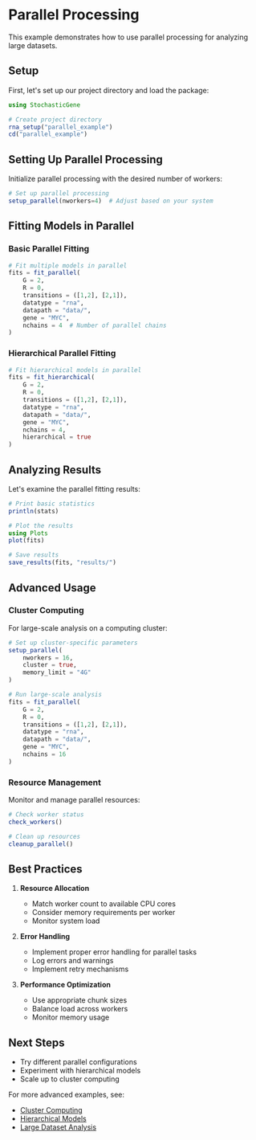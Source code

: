 # Parallel Processing

This example demonstrates how to use parallel processing for analyzing large datasets.

## Setup

First, let's set up our project directory and load the package:

```julia
using StochasticGene

# Create project directory
rna_setup("parallel_example")
cd("parallel_example")
```

## Setting Up Parallel Processing

Initialize parallel processing with the desired number of workers:

```julia
# Set up parallel processing
setup_parallel(nworkers=4)  # Adjust based on your system
```

## Fitting Models in Parallel

### Basic Parallel Fitting

```julia
# Fit multiple models in parallel
fits = fit_parallel(
    G = 2,
    R = 0,
    transitions = ([1,2], [2,1]),
    datatype = "rna",
    datapath = "data/",
    gene = "MYC",
    nchains = 4  # Number of parallel chains
)
```

### Hierarchical Parallel Fitting

```julia
# Fit hierarchical models in parallel
fits = fit_hierarchical(
    G = 2,
    R = 0,
    transitions = ([1,2], [2,1]),
    datatype = "rna",
    datapath = "data/",
    gene = "MYC",
    nchains = 4,
    hierarchical = true
)
```

## Analyzing Results

Let's examine the parallel fitting results:

```julia
# Print basic statistics
println(stats)

# Plot the results
using Plots
plot(fits)

# Save results
save_results(fits, "results/")
```

## Advanced Usage

### Cluster Computing

For large-scale analysis on a computing cluster:

```julia
# Set up cluster-specific parameters
setup_parallel(
    nworkers = 16,
    cluster = true,
    memory_limit = "4G"
)

# Run large-scale analysis
fits = fit_parallel(
    G = 2,
    R = 0,
    transitions = ([1,2], [2,1]),
    datatype = "rna",
    datapath = "data/",
    gene = "MYC",
    nchains = 16
)
```

### Resource Management

Monitor and manage parallel resources:

```julia
# Check worker status
check_workers()

# Clean up resources
cleanup_parallel()
```

## Best Practices

1. **Resource Allocation**
   - Match worker count to available CPU cores
   - Consider memory requirements per worker
   - Monitor system load

2. **Error Handling**
   - Implement proper error handling for parallel tasks
   - Log errors and warnings
   - Implement retry mechanisms

3. **Performance Optimization**
   - Use appropriate chunk sizes
   - Balance load across workers
   - Monitor memory usage

## Next Steps

- Try different parallel configurations
- Experiment with hierarchical models
- Scale up to cluster computing

For more advanced examples, see:
- [Cluster Computing](@ref)
- [Hierarchical Models](@ref)
- [Large Dataset Analysis](@ref) 